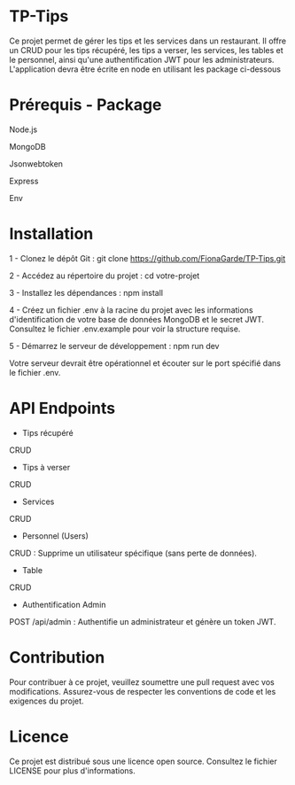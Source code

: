 # TP-Tips

Ce projet permet de gérer les tips et les services dans un restaurant. Il offre un CRUD pour les tips récupéré, les tips a verser, les services, les tables et le personnel, ainsi qu'une authentification JWT pour les administrateurs. L'application devra être écrite en node en utilisant les package ci-dessous

# Prérequis - Package
Node.js

MongoDB

Jsonwebtoken

Express

Env

# Installation
1 - Clonez le dépôt Git :
git clone https://github.com/FionaGarde/TP-Tips.git

2 - Accédez au répertoire du projet :
cd votre-projet

3 - Installez les dépendances :
npm install

4 - Créez un fichier .env à la racine du projet avec les informations d'identification de votre base de données MongoDB et le secret JWT.
Consultez le fichier .env.example pour voir la structure requise.

5 - Démarrez le serveur de développement :
npm run dev

Votre serveur devrait être opérationnel et écouter sur le port spécifié dans le fichier .env.

# API Endpoints

- Tips récupéré

CRUD


- Tips à verser

CRUD


- Services

CRUD


- Personnel (Users)

CRUD : Supprime un utilisateur spécifique (sans perte de données).


- Table

CRUD


- Authentification Admin

POST /api/admin : Authentifie un administrateur et génère un token JWT.

# Contribution
Pour contribuer à ce projet, veuillez soumettre une pull request avec vos modifications. Assurez-vous de respecter les conventions de code et les exigences du projet.

# Licence
Ce projet est distribué sous une licence open source. Consultez le fichier LICENSE pour plus d'informations.
